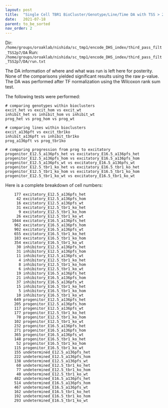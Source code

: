 ```yaml
---
layout: post
title:  "Single Cell TBR1 BioCluster/Genotype/Line/Time DA with TSS > 2.7"
date:   2021-07-18
parent: to_be_sorted
nav_order: 2
---
```


Dir: `/home/groups/oroaklab/nishida/sc_tmp1/encode_DHS_index/third_pass_filt_TSS2p7/DA`
Run: `/home/groups/oroaklab/nishida/sc_tmp1/encode_DHS_index/third_pass_filt_TSS2p7/DA/run.txt`

The DA information of where and what was run is left here for posterity. None of the comparisons yielded significant results using the raw p-value. The DA was performed after TF normalization using the Wilcoxon rank sum test.

The following tests were performed:
```
# comparing genotypes within bioclusters
excit_het vs excit_hom vs excit_wt
inhibit_het vs inhibit_hom vs inhibit_wt
prog_het vs prog_hom vs prog_wt

# comparing lines within bioclusters
excit_a136pft vs excit_tbr1ko
inhibit_a136pft vs inhibit_tbr1ko
prog_a136pft vs prog_tbr1ko

# comparing progression from prog to excitatory
progenitor_E12.5_a136pfs_het vs excitatory_E16.5_a136pfs_het
progenitor_E12.5_a136pfs_hom vs excitatory_E16.5_a136pfs_hom
progenitor_E12.5_a136pfs_wt vs excitatory_E16.5_a136pfs_wt
progenitor_E12.5_tbr1_ko_het vs excitatory_E16.5_tbr1_ko_het
progenitor_E12.5_tbr1_ko_hom vs excitatory_E16.5_tbr1_ko_hom
progenitor_E12.5_tbr1_ko_wt vs excitatory_E16.5_tbr1_ko_wt
```

Here is a complete breakdown of cell numbers:
```
    177 excitatory_E12.5_a136pfs_het
     42 excitatory_E12.5_a136pfs_hom
     16 excitatory_E12.5_a136pfs_wt
     31 excitatory_E12.5_tbr1_ko_het
      9 excitatory_E12.5_tbr1_ko_hom
     26 excitatory_E12.5_tbr1_ko_wt
   1044 excitatory_E16.5_a136pfs_het
    962 excitatory_E16.5_a136pfs_hom
    902 excitatory_E16.5_a136pfs_wt
    655 excitatory_E16.5_tbr1_ko_het
    183 excitatory_E16.5_tbr1_ko_hom
    354 excitatory_E16.5_tbr1_ko_wt
     30 inhibitory_E12.5_a136pfs_het
     31 inhibitory_E12.5_a136pfs_hom
     11 inhibitory_E12.5_a136pfs_wt
      4 inhibitory_E12.5_tbr1_ko_het
      8 inhibitory_E12.5_tbr1_ko_hom
      6 inhibitory_E12.5_tbr1_ko_wt
     19 inhibitory_E16.5_a136pfs_het
     21 inhibitory_E16.5_a136pfs_hom
     37 inhibitory_E16.5_a136pfs_wt
     15 inhibitory_E16.5_tbr1_ko_het
      5 inhibitory_E16.5_tbr1_ko_hom
     10 inhibitory_E16.5_tbr1_ko_wt
    649 progenitor_E12.5_a136pfs_het
    205 progenitor_E12.5_a136pfs_hom
    117 progenitor_E12.5_a136pfs_wt
    177 progenitor_E12.5_tbr1_ko_het
     70 progenitor_E12.5_tbr1_ko_hom
    102 progenitor_E12.5_tbr1_ko_wt
    232 progenitor_E16.5_a136pfs_het
    271 progenitor_E16.5_a136pfs_hom
    365 progenitor_E16.5_a136pfs_wt
    148 progenitor_E16.5_tbr1_ko_het
     52 progenitor_E16.5_tbr1_ko_hom
    115 progenitor_E16.5_tbr1_ko_wt
    155 undetermined_E12.5_a136pfs_het
    222 undetermined_E12.5_a136pfs_hom
    138 undetermined_E12.5_a136pfs_wt
     60 undetermined_E12.5_tbr1_ko_het
     77 undetermined_E12.5_tbr1_ko_hom
     40 undetermined_E12.5_tbr1_ko_wt
    482 undetermined_E16.5_a136pfs_het
    514 undetermined_E16.5_a136pfs_hom
    467 undetermined_E16.5_a136pfs_wt
    162 undetermined_E16.5_tbr1_ko_het
    192 undetermined_E16.5_tbr1_ko_hom
    293 undetermined_E16.5_tbr1_ko_wt
```